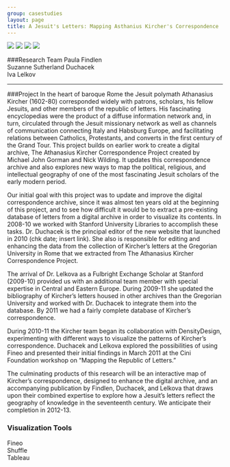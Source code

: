 ```yaml
---
group: casestudies  
layout: page  
title: A Jesuit's Letters: Mapping Asthanius Kircher's Correspondence
---  
```


![](https://stanford.box.com/shared/static/pj54qk895yd8jnkny8si.jpg)
![](https://stanford.box.com/shared/static/6ra80qye8c8lsa4416fd.jpg)
![](https://stanford.box.com/shared/static/j30vl0rwxm73efqh7ezg.jpg)
![](https://stanford.box.com/shared/static/q6409mrdoed0rc4qv7ru.jpg)

###Research Team
Paula Findlen  
Suzanne Sutherland Duchacek  
Iva Lelkov  

<hr>

###Project
In the heart of baroque Rome the Jesuit polymath Athanasius Kircher (1602-80) corresponded widely with patrons, scholars, his fellow Jesuits, and other members of the republic of letters.  His fascinating encyclopedias were the product of a diffuse information network and, in turn, circulated through the Jesuit missionary network as well as channels of communication connecting Italy and Habsburg Europe, and facilitating relations between Catholics, Protestants, and converts in the first century of the Grand Tour.   This project builds on earlier work to create a digital archive, The Athanasius Kircher Correspondence Project created by Michael John Gorman and Nick Wilding.  It updates this correspondence archive and also explores new ways to map the political, religious, and intellectual geography of one of the most fascinating Jesuit scholars of the early modern period.

Our initial goal with this project was to update and improve the digital correspondence archive, since it was almost ten years old at the beginning of this project, and to see how difficult it would be to extract a pre-existing database of letters from a digital archive in order to visualize its contents.  In 2008-10 we worked with Stanford University Libraries to accomplish these tasks.  Dr. Duchacek is the principal editor of the new website that launched in 2010 (chk date; insert link).  She also is responsible for editing and enhancing the data from the collection of Kircher’s letters at the Gregorian University in Rome that we extracted from The Athanasius Kircher Correspondence Project.

The arrival of Dr. Lelkova as a Fulbright Exchange Scholar at Stanford (2009-10) provided us with an additional team member with special expertise in Central and Eastern Europe.  During 2009-11 she updated the bibliography of Kircher’s letters housed in other archives than the Gregorian University and worked with Dr. Duchacek to integrate them into the database.  By 2011 we had a fairly complete database of Kircher’s correspondence.

During 2010-11 the Kircher team began its collaboration with DensityDesign, experimenting with different ways to visualize the patterns of Kircher’s correspondence.  Duchacek and Lelkova explored the possibilities of using Fineo and presented their initial findings in March 2011 at the Cini Foundation workshop on “Mapping the Republic of Letters.”

The culminating products of this research will be an interactive map of Kircher’s correspondence, designed to enhance the digital archive, and an accompanying publication by Findlen, Duchacek, and Lelkova that draws upon their combined expertise to explore how a Jesuit’s letters reflect the geography of knowledge in the seventeenth century.  We anticipate their completion in 2012-13.

### Visualization Tools
Fineo  
Shuffle  
Tableau  

[kircher 1]: https://stanford.box.com/shared/static/pj54qk895yd8jnkny8si.jpg
[kircher 1a]: https://stanford.box.com/shared/static/6ra80qye8c8lsa4416fd.jpg
[kircher 2]: https://stanford.box.com/shared/static/j30vl0rwxm73efqh7ezg.jpg
[kircher 4]: https://stanford.box.com/shared/static/q6409mrdoed0rc4qv7ru.jpg





